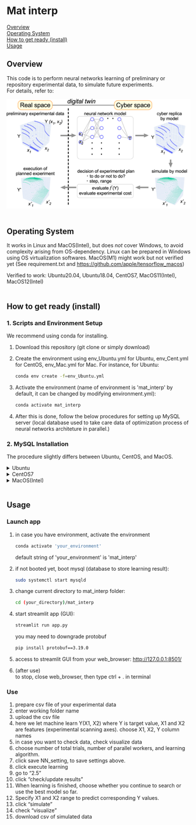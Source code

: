 # Mat interp

[Overview](#overview)  
[Operating System](#operating-system)  
[How to get ready (install)](#how-to-get-ready-install)  
[Usage](#usage)  

## Overview
This code is to perform neural networks learning of preliminary or repository experimental data, to simulate future experiments.  
For details, refer to:

![gif](overview.gif)
<br />
<br />

## Operating System
It works in Linux and MacOS(Intel), but does _not_ cover Windows, to avoid complexity arising from OS-dependency.  Linux can be prepared in Windows using OS virtualization softwares.  MacOS(M1) might work but not verified yet (See requirement.txt and https://github.com/apple/tensorflow_macos)

Verified to work: Ubuntu20.04, Ubuntu18.04, CentOS7, MacOS11(Intel), MacOS12(Intel)
<br />
<br />

## How to get ready (install)

### 1. Scripts and Environment Setup
We recommend using conda for installing.
1. Download this repository (git clone or simply 
download)
2. Create the environment using env_Ubuntu.yml for Ubuntu, env_Cent.yml for CentOS, env_Mac.yml for Mac. For instance, for Ubuntu:
	```bash
	conda env create -f=env_Ubuntu.yml
	```

3. Activate the environment (name of environment is 'mat_interp' by default, it can be changed by modifying environment.yml):
	```bash
	conda activate mat_interp
	```
4. After this is done, follow the below procedures for setting up MySQL server (local database used to take care data of optimization process of neural networks architeture in parallel.)




### 2. MySQL Installation
The procedure slightly differs between Ubuntu, CentOS, and MacOS.


<details><summary>Ubuntu</summary><div>

#### Installation
1. update apt just in case  
	```bash
	sudo apt update
	```
2. check available package
	```bash
	apt-cache policy mysql-server
	```
	v.8.0.x or v.5.7 are recommended.
	...suppose "8.0.22-0ubuntu0.20.04.2" is shown as candidate,
3. simulate installation
	```bash
	apt-get install -s mysql-server=8.0.22-0ubuntu0.20.04.2
	```
	if there is no error, let's install them
4. install
	```bash
	sudo apt-get install mysql-server=8.0.22-0ubuntu0.20.04.2
	```
	mysql-server, mysql-client and other required packages will be installed.
#### Setup
1. set password for root
	```bash
	sudo mysql_secure_installation
	```
	set your password
2. keep answering yes, until the script "mysql_secure_installation" ends
3. login to MySQL  
	```bash
	sudo mysql
	```
4. run the SQL script file then exit:
	```bash
	mysql> source createdb.sql
	mysql> exit;
	```
5. make a configuration file “.my.cnf” for mysql, where username etc is written _at home directory_.  Here we write password for "mat_user_1" who is allowed to modify only "Mat_interp" database.  From now on, "config.ini" will be referenced from executing "app.py", and you do not need to enter password each time.  You can modify the setting to make things safer.

	- @ your home directory:  
		```bash
		vi .my.cnf
		```
		[client]  
		user = mat_user_1  
		password = mat_user_1_P  

	- @ mat_interp folder:  
	modify "config.ini" if you change username and password

10. confine the accessibility of those files to the current user only
	```bash
	chmod 600 .my.cnf
	chmod 600 config.ini
	```

11. check if mysql is booted  
	```bash
	systemctl status mysqld
	```
	Note: in case of Ubuntu18 & MySQL5.7, "mysql" is used instead of "mysqld"

    - in case it is not started:  
		```bash
		sudo systemctl start mysqld
		```  
    - in case you want to stop mysql:  
		```bash
		sudo systemctl stop mysql  
		```
</div></details>


<details><summary>CentOS7</summary><div> 

#### Installation
1. delete MariaDB, which is installed by default but may compete with MySQL  
	- make sure what MariaDB packages you have  
		```bash
		rpm -qa | grep aria
		```
	- remove MariDB-related things  
		```bash
		% yum remove mariadb-libs
		```
2.  enable access to repository for MySQL
	- download yum-repository, go to 
		http://dev.mysql.com/downloads/repo/yum/
		and choose RPM for “Red Hat Enterprise Linux 7”  
3. install the downloaded RPM  
	```bash
	yum localinstall   mysql80-community-release-el7-3.noarch.rpm
	```
4. install MySQL8.0  
	```bash
	yum install —enablerepo=mysql80-community mysql-community-server
	```

#### Setup
1. make sure the initial password for root  
	```bash
	cat /var/log/mysqld.log | grep password
	```
2. login to MySQL, using the initial password above  
	```bash
	mysql -u root -p
	```
3. change password in mysql_console (after logging in)
	```bash
	mysql> set password for root@localhost=‘new_password’;
	```
4. create a database, called “Mat_interp”
	```bash
	mysql> CREATE DATABASE IF NOT EXISTS Mat_interp;
	```
5. create user, username: mat_user_1, password:mat_user_1_P  
	```bash
	mysql> CREATE USER IF NOT EXISTS mat_user_1@localhost IDENTIFIED BY 'mat_user_1_P';
	```
6. allow user to modify only database named “Mat_interp”
	```bash
	mysql> GRANT ALL PRIVILEGES ON Mat_interp.* TO mat_user_1@localhost;
	```
7. release memory
	```bash
	mysql> FLUSH PRIVILEGES;
	```
8. exit mysql_console
	```bash
	mysql> exit;
	```
9. make a configuration file “.my.cnf” for mysql, where username etc is written at _home directory_.  Here we write password for user1 who is allowed to modify only Mat_interp database.  From now on, config.ini will be referenced from executing app.py, and you do not need to enter password each time.  You can modify the setting to make things safer.

	- @ your home directory:  
		```bash
		vi .my.cnf
		```
		[client]  
		user = mat_user_1  
		password = mat_user_1_P

	- @ Mat_interp folder:  
		modify config.ini if you change username and password

10. confine the accessibility of those files to the current user only
	```bash
	chmod 600 .my.cnf
	chmod 600 Mat_conf
	```

11. check if mysql is booted  
	```bash
	systemctl status mysqld
	```

    - in case it is not started:  
		```bash
		sudo systemctl start mysqld
		```
    - in case you want to stop mysql:  
		```bash
		sudo systemctl stop mysql  
		```
</div></details>



<details><summary>MacOS(Intel)</summary><div>

#### Installation
1. (In case it is not installed) install Homebrew, which helps installation of MySQL
	```bash
	/usr/bin/ruby -e "$(curl -fsSL https://raw.githubusercontent.com/Homebrew/install/master/install)"
	```
2. Install MySQL using Homebrew
	```bash
	brew install mysql@8.0
	```
3. set path for mysql
	```bash
	echo 'export PATH="/usr/local/opt/mysql@8.0/bin:$PATH"' >> ~/.bashrc
	```
	in case you are using other shell, modify ".bashrc" to corresponding one
4. set path for mysql
	```bash
	source ~/.bashrc
	```
	in case you are using other shell, modify ".bashrc" to corresponding one
#### Setup
1. set password for root
	% sudo mysql-secure_installation
	set your password
2. keep answering yes, until the script "mysql-secure_installation" ends
3. change password in mysql_console (after logging in)
	```bash
	mysql> set password for root@localhost=‘new_password’;
	```
4. create a database, called “Mat_interp”
	```bash
	mysql> CREATE DATABASE IF NOT EXISTS Mat_interp;
	```
5. create user, username: mat_user_1, password:mat_user_1_P  
	```bash
	mysql> CREATE USER IF NOT EXISTS mat_user_1@localhost IDENTIFIED BY 'mat_user_1_P';
	```
6. allow user to modify only database named “Mat_interp”
	```bash
	mysql> GRANT ALL PRIVILEGES ON Mat_interp.* TO mat_user_1@localhost;
	```
7. release memory
	```bash
	mysql> FLUSH PRIVILEGES;
	```
8. exit mysql_console
	```bash
	mysql> exit;
	```
9. make a configuration file “.my.cnf” for mysql, where username etc is written at home folder.  Here we write password for user1 who is allowed to modify only Mat_interp database.  From now on, config.ini will be referenced from executing app.py, and you do not need to enter password each time.  You can modify the setting to make things safer.

	- at your home directory:  
		```bash
		vi .my.cnf
		```
		[client]  
		user = mat_user_1  
		password = mat_user_1_P

	- at Mat_interp folder:  
		modify config.ini if you change username and password

10. confine the accessibility of those files to the current user only
	```bash
	chmod 600 .my.cnf
	chmod 600 Mat_conf
	```

11. check if mysql is booted  
	```bash
	systemctl status mysqld
	```

    - in case it is not started:  
		```bash
		sudo systemctl start mysqld
		```
    - in case you want to stop mysql:  
		```bash
		sudo systemctl stop mysql  
		```

</div></details>




<br />


## Usage
### Launch app
  1. in case you have environment, activate the environment
		```bash
		conda activate 'your_environment'
		```
		default string of 'your_environment' is 'mat_interp'
  2. if not booted yet, boot mysql (database to store learning result):
		```bash
		sudo systemctl start mysqld
		```
  3. change current directory to mat_interp folder:
		```bash
		cd (your_directory)/mat_interp
		```
  4. start streamlit app (GUI):
		```bash
		streamlit run app.py
		```
		you may need to downgrade protobuf
		```bash
		pip install protobuf==3.19.0
		```
  5. access to streamlit GUI from your web_browser:
	http://127.0.0.1:8501/

  6. (after use)  
  	to stop, close web_browser, then type ctrl + . in terminal



### Use
  1. prepare csv file of your experimental data
  1. enter working folder name
  1. upload the csv file
  1. here we let machine learn Y(X1, X2)  where Y is target value, X1 and X2 are features (experimental scanning axes).  choose X1, X2, Y column names
  1. in case you want to check data, check visualize data
  2. choose number of total trials, number of parallel workers, and learning algorithm.
  2. click save NN_setting, to save settings above.
  2. click execute learning
  2. go to “2.5”
  2. click “check/update results”
  2.  When learning is finished, choose whether you continue to search or use the best model so far.
  3.  Specify X1 and X2 range to predict corresponding Y values.
  3.  click “simulate”
  3.  check “visualize”
  3.  download csv of simulated data


  




